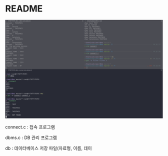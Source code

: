 # README

![README%200a07fc586632474c938f9f0e59792e97/Untitled.png](README%200a07fc586632474c938f9f0e59792e97/Untitled.png)

connect.c : 접속 프로그램

dbms.c : DB 관리 프로그램

db : 데이터베이스 저장 파일(자료형, 이름, 데이